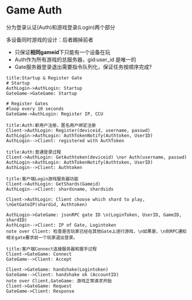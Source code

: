 # Game Auth

分为登录认证(Auth)和游戏登录(Login)两个部分

多设备同时游戏的设计：后者踢掉前者

- 只保证**相同gameid**下只能有一个设备在玩
- Auth作为所有游戏的总服务器，gid:user_id 是唯一的
- Gate服务器登录退出需要指令队列化，保证任务按顺序完成?

```sequence
title:Startup & Register Gate
# Startup 
AuthLogin->AuthLogin: Startup
GateGame->GateGame: Startup

# Register Gates
#loop every 10 seconds
GateGame->AuthLogin: Register IP, CCU
```


```sequence
title:Auth:新用户注册，匿名用户绑定注册
Client->AuthLogin: Register(deviceid, username, passwd)
AuthLogin->AuthLogin: AuthTokenNotify(Authtoken, UserID)
AuthLogin-->Client: registered with AuthToken
```

```sequence
title:Auth:普通登录过程
Client->AuthLogin: GetAuthtoken(deviceid) \nor Auth(username, passwd)
AuthLogin->AuthLogin: AuthTokenNotify(Authtoken, UserID)
AuthLogin-->Client: Authtoken
```

```sequence
title:客户端Login游戏服务器功能
Client->AuthLogin: GetShards(Gameid)
AuthLogin-->Client: shardsname, shardsids

Client->AuthLogin: Client choose which shard to play, \nGetGateIP(shardid, Authtoken)

AuthLogin->GateGame: jsonRPC gate ID \n(LoginToken, UserID, GameID, shardID)
AuthLogin-->Client: IP of Gate, Logintoken
note over Client: 检查是否玩家已经在其他Gate上进行游戏，\n如果是，\n则RPC通知相关gate要求前一个玩家退出登录。
```

```sequence
title:客户端Connect连接服务器和握手过程
Client->GateGame: Connect
GateGame-->Client: Accept

Client->GateGame: handshake(Logintoken)
GateGame-->Client: handshake ok (AccountID)
note over Client,GateGame: 游戏正常请求开始
Client->GateGame: Request
GateGame->Client: Response
```

